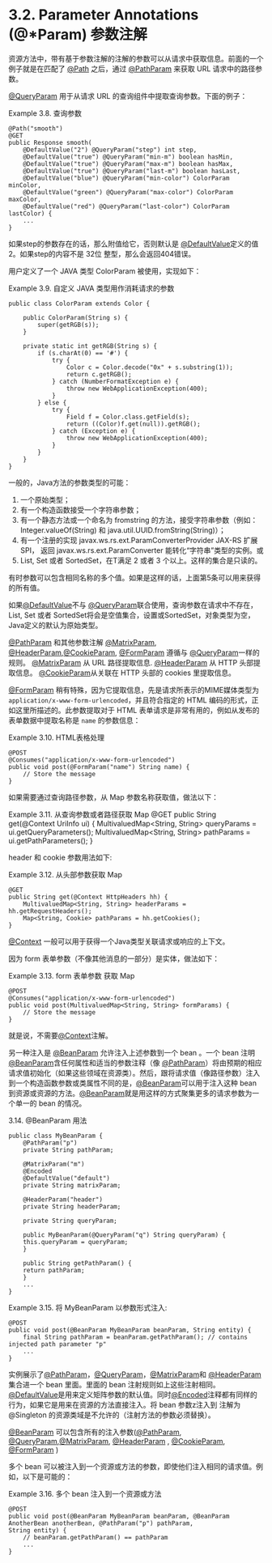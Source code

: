 3.2.  Parameter Annotations (@*Param) 参数注解
========================

资源方法中，带有基于参数注解的注解的参数可以从请求中获取信息。前面的一个例子就是在匹配了 [@Path](http://jax-rs-spec.java.net/nonav/2.0/apidocs/javax/ws/rs/Path.html) 之后，通过 [@PathParam](http://jax-rs-spec.java.net/nonav/2.0/apidocs/javax/ws/rs/PathParam.html) 来获取 URL 请求中的路径参数。

[@QueryParam](http://jax-rs-spec.java.net/nonav/2.0/apidocs/javax/ws/rs/QueryParam.html) 用于从请求 URL 的查询组件中提取查询参数。下面的例子：

Example 3.8. 查询参数

	@Path("smooth")
	@GET
	public Response smooth(
	    @DefaultValue("2") @QueryParam("step") int step,
	    @DefaultValue("true") @QueryParam("min-m") boolean hasMin,
	    @DefaultValue("true") @QueryParam("max-m") boolean hasMax,
	    @DefaultValue("true") @QueryParam("last-m") boolean hasLast,
	    @DefaultValue("blue") @QueryParam("min-color") ColorParam minColor,
	    @DefaultValue("green") @QueryParam("max-color") ColorParam maxColor,
	    @DefaultValue("red") @QueryParam("last-color") ColorParam lastColor) {
	    ...
	}

如果step的参数存在的话，那么附值给它，否则默认是 [@DefaultValue](http://jax-rs-spec.java.net/nonav/2.0/apidocs/javax/ws/rs/DefaultValue.html)定义的值 2。如果step的内容不是 32位 整型，那么会返回404错误。

用户定义了一个 JAVA 类型 ColorParam 被使用，实现如下：

Example 3.9. 自定义 JAVA 类型用作消耗请求的参数

	public class ColorParam extends Color {

	    public ColorParam(String s) {
	        super(getRGB(s));
	    }

	    private static int getRGB(String s) {
	        if (s.charAt(0) == '#') {
	            try {
	                Color c = Color.decode("0x" + s.substring(1));
	                return c.getRGB();
	            } catch (NumberFormatException e) {
	                throw new WebApplicationException(400);
	            }
	        } else {
	            try {
	                Field f = Color.class.getField(s);
	                return ((Color)f.get(null)).getRGB();
	            } catch (Exception e) {
	                throw new WebApplicationException(400);
	            }
	        }
	    }
	}

一般的，Java方法的参数类型的可能：

1. 一个原始类型；
2. 有一个构造函数接受一个字符串参数；
3. 有一个静态方法或一个命名为 fromstring 的方法，接受字符串参数（例如：Integer.valueOf(String) 和 java.util.UUID.fromString(String)）；
4. 有一个注册的实现 javax.ws.rs.ext.ParamConverterProvider JAX-RS 扩展 SPI，  返回 javax.ws.rs.ext.ParamConverter 能转化“字符串”类型的实例。或
5. List<T>, Set<T> 或者 SortedSet<T>，在T满足 2 或者 3 个以上。这样的集合是只读的。

有时参数可以包含相同名称的多个值。如果是这样的话，上面第5条可以用来获得的所有值。

如果[@DefaultValue](http://jax-rs-spec.java.net/nonav/2.0/apidocs/javax/ws/rs/DefaultValue.html)不与 [@QueryParam](http://jax-rs-spec.java.net/nonav/2.0/apidocs/javax/ws/rs/QueryParam.html)联合使用，查询参数在请求中不存在，List, Set 或者 SortedSet将会是空值集合，设置或SortedSet，对象类型为空，Java定义的默认为原始类型。

[@PathParam](http://jax-rs-spec.java.net/nonav/2.0/apidocs/javax/ws/rs/PathParam.html) 和其他参数注解 [@MatrixParam](http://jax-rs-spec.java.net/nonav/2.0/apidocs/javax/ws/rs/MatrixParam.html), [@HeaderParam](http://jax-rs-spec.java.net/nonav/2.0/apidocs/javax/ws/rs/HeaderParam.html),[@CookieParam](http://jax-rs-spec.java.net/nonav/2.0/apidocs/javax/ws/rs/CookieParam.html), [@FormParam](http://jax-rs-spec.java.net/nonav/2.0/apidocs/javax/ws/rs/FormParam.html) 遵循与 [@QueryParam](http://jax-rs-spec.java.net/nonav/2.0/apidocs/javax/ws/rs/QueryParam.html)一样的规则。 [@MatrixParam](http://jax-rs-spec.java.net/nonav/2.0/apidocs/javax/ws/rs/MatrixParam.html) 从 URL 路径提取信息.  [@HeaderParam](http://jax-rs-spec.java.net/nonav/2.0/apidocs/javax/ws/rs/HeaderParam.html) 从 HTTP 头部提取信息。  [@CookieParam](http://jax-rs-spec.java.net/nonav/2.0/apidocs/javax/ws/rs/CookieParam.html)从关联在 HTTP 头部的 cookies 里提取信息。

[@FormParam](http://jax-rs-spec.java.net/nonav/2.0/apidocs/javax/ws/rs/FormParam.html) 稍有特殊，因为它提取信息，先是请求所表示的MIME媒体类型为 `application/x-www-form-urlencoded`，并且符合指定的 HTML 编码的形式，正如这里所描述的。此参数提取对于 HTML 表单请求是非常有用的，例如从发布的表单数据中提取名称是 `name` 的参数信息：

Example 3.10. HTML表格处理

	@POST
	@Consumes("application/x-www-form-urlencoded")
	public void post(@FormParam("name") String name) {
	    // Store the message
	}


如果需要通过查询路径参数，从 Map 参数名称获取值，做法以下：

Example 3.11. 从查询参数或者路径获取 Map
	@GET
	public String get(@Context UriInfo ui) {
	    MultivaluedMap<String, String> queryParams = ui.getQueryParameters();
	    MultivaluedMap<String, String> pathParams = ui.getPathParameters();
	}

header 和 cookie 参数用法如下:

Example 3.12. 从头部参数获取 Map

	@GET
	public String get(@Context HttpHeaders hh) {
	    MultivaluedMap<String, String> headerParams = hh.getRequestHeaders();
	    Map<String, Cookie> pathParams = hh.getCookies();
	}

[@Context](http://jax-rs-spec.java.net/nonav/2.0/apidocs/javax/ws/rs/core/Context.html) 一般可以用于获得一个Java类型关联请求或响应的上下文。

因为 form 表单参数（不像其他消息的一部分）是实体，做法如下：

Example 3.13. form 表单参数 获取 Map

	@POST
	@Consumes("application/x-www-form-urlencoded")
	public void post(MultivaluedMap<String, String> formParams) {
	    // Store the message
	}

就是说，不需要[@Context](http://jax-rs-spec.java.net/nonav/2.0/apidocs/javax/ws/rs/core/Context.html)注解。

另一种注入是 [@BeanParam](http://jax-rs-spec.java.net/nonav/2.0/apidocs/javax/ws/rs/BeanParam.html) 允许注入上述参数到一个 bean 。一个 bean 注明[@BeanParam](http://jax-rs-spec.java.net/nonav/2.0/apidocs/javax/ws/rs/BeanParam.html)含任何属性和适当的参数注释（像
[@PathParam](http://jax-rs-spec.java.net/nonav/2.0/apidocs/javax/ws/rs/PathParam.html)）将由预期的相应请求值初始化（如果这些领域在资源类）。然后，跟将请求值（像路径参数）注入到一个构造函数参数或类属性不同的是，[@BeanParam](http://jax-rs-spec.java.net/nonav/2.0/apidocs/javax/ws/rs/BeanParam.html)可以用于注入这种 bean 到资源或资源的方法。[@BeanParam](http://jax-rs-spec.java.net/nonav/2.0/apidocs/javax/ws/rs/BeanParam.html)就是用这样的方式聚集更多的请求参数为一个单一的 bean 的情况。

3.14. @BeanParam 用法

	public class MyBeanParam {
	    @PathParam("p")
	    private String pathParam;

	    @MatrixParam("m")
	    @Encoded
	    @DefaultValue("default")
	    private String matrixParam;

	    @HeaderParam("header")
	    private String headerParam;

	    private String queryParam;

	    public MyBeanParam(@QueryParam("q") String queryParam) {
		this.queryParam = queryParam;
	    }

	    public String getPathParam() {
		return pathParam;
	    }
	    ...
	}

Example 3.15. 将 MyBeanParam 以参数形式注入:

	@POST
	public void post(@BeanParam MyBeanParam beanParam, String entity) {
	    final String pathParam = beanParam.getPathParam(); // contains injected path parameter "p"
	    ...
	}

实例展示了[@PathParam](http://jax-rs-spec.java.net/nonav/2.0/apidocs/javax/ws/rs/PathParam.html)，[@QueryParam](http://jax-rs-spec.java.net/nonav/2.0/apidocs/javax/ws/rs/QueryParam.html)，[@MatrixParam](http://jax-rs-spec.java.net/nonav/2.0/apidocs/javax/ws/rs/MatrixParam.html)和 [@HeaderParam](http://jax-rs-spec.java.net/nonav/2.0/apidocs/javax/ws/rs/HeaderParam.html)集合进一个 bean 里面。里面的 bean 注射规则如上这些注射相同。[@DefaultValue](http://jax-rs-spec.java.net/nonav/2.0/apidocs/javax/ws/rs/DefaultValue.html)是用来定义矩阵参数的默认值。同时[@Encoded](http://jax-rs-spec.java.net/nonav/2.0/apidocs/javax/ws/rs/Encoded.html)注释都有同样的行为，如果它是用来在资源的方法直接注入。将 bean 参数z注入到 注解为 @Singleton 的资源类域是不允许的（注射方法的参数必须替换）。

[@BeanParam](http://jax-rs-spec.java.net/nonav/2.0/apidocs/javax/ws/rs/BeanParam.html) 可以包含所有的注入参数([@PathParam](http://jax-rs-spec.java.net/nonav/2.0/apidocs/javax/ws/rs/PathParam.html), [@QueryParam](http://jax-rs-spec.java.net/nonav/2.0/apidocs/javax/ws/rs/QueryParam.html),[@MatrixParam](http://jax-rs-spec.java.net/nonav/2.0/apidocs/javax/ws/rs/MatrixParam.html), [@HeaderParam](http://jax-rs-spec.java.net/nonav/2.0/apidocs/javax/ws/rs/HeaderParam.html)
, [@CookieParam](http://jax-rs-spec.java.net/nonav/2.0/apidocs/javax/ws/rs/CookieParam.html), [@FormParam](http://jax-rs-spec.java.net/nonav/2.0/apidocs/javax/ws/rs/FormParam.html) )

多个 bean 可以被注入到一个资源或方法的参数，即使他们注入相同的请求值。例如，以下是可能的：

Example 3.16. 多个 bean 注入到一个资源或方法

	@POST
	public void post(@BeanParam MyBeanParam beanParam, @BeanParam AnotherBean anotherBean, @PathParam("p") pathParam,
	String entity) {
	    // beanParam.getPathParam() == pathParam
	    ...
	}
 